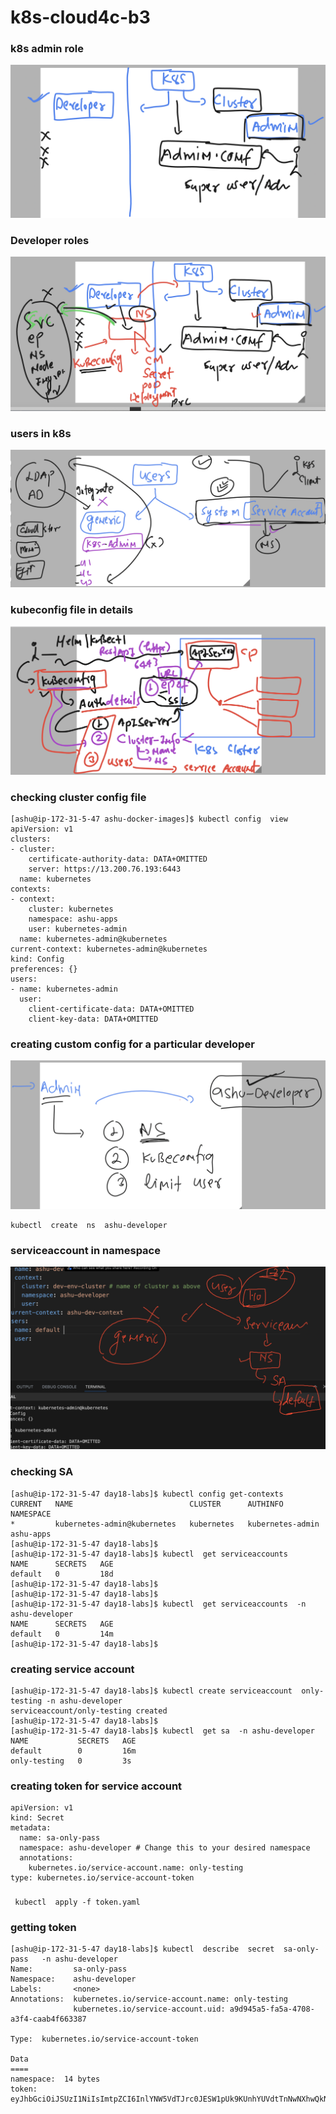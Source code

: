 # k8s-cloud4c-b3

### k8s admin role 

<img src="role.png">

### Developer roles 

<img src="devr.png">

### users in k8s 

<img src="k8s-users.png">

### kubeconfig file in details

<img src="dt.png">

### checking cluster config file

```
[ashu@ip-172-31-5-47 ashu-docker-images]$ kubectl config  view 
apiVersion: v1
clusters:
- cluster:
    certificate-authority-data: DATA+OMITTED
    server: https://13.200.76.193:6443
  name: kubernetes
contexts:
- context:
    cluster: kubernetes
    namespace: ashu-apps
    user: kubernetes-admin
  name: kubernetes-admin@kubernetes
current-context: kubernetes-admin@kubernetes
kind: Config
preferences: {}
users:
- name: kubernetes-admin
  user:
    client-certificate-data: DATA+OMITTED
    client-key-data: DATA+OMITTED
```

### creating custom config for a particular developer 

<img src="devc.png">

```
kubectl  create  ns  ashu-developer 
```

### serviceaccount in namespace

<img src="sans.png">

### checking SA 

```
[ashu@ip-172-31-5-47 day18-labs]$ kubectl config get-contexts 
CURRENT   NAME                          CLUSTER      AUTHINFO           NAMESPACE
*         kubernetes-admin@kubernetes   kubernetes   kubernetes-admin   ashu-apps
[ashu@ip-172-31-5-47 day18-labs]$ 
[ashu@ip-172-31-5-47 day18-labs]$ kubectl  get serviceaccounts 
NAME      SECRETS   AGE
default   0         18d
[ashu@ip-172-31-5-47 day18-labs]$ 
[ashu@ip-172-31-5-47 day18-labs]$ 
[ashu@ip-172-31-5-47 day18-labs]$ kubectl  get serviceaccounts  -n ashu-developer 
NAME      SECRETS   AGE
default   0         14m
[ashu@ip-172-31-5-47 day18-labs]$ 
```

### creating service account 

```
[ashu@ip-172-31-5-47 day18-labs]$ kubectl create serviceaccount  only-testing -n ashu-developer 
serviceaccount/only-testing created
[ashu@ip-172-31-5-47 day18-labs]$ 
[ashu@ip-172-31-5-47 day18-labs]$ kubectl  get sa  -n ashu-developer 
NAME           SECRETS   AGE
default        0         16m
only-testing   0         3s
```

### creating token for service account 

```
apiVersion: v1
kind: Secret
metadata:
  name: sa-only-pass
  namespace: ashu-developer # Change this to your desired namespace
  annotations:
    kubernetes.io/service-account.name: only-testing
type: kubernetes.io/service-account-token
```

### 

```
 kubectl  apply -f token.yaml 
```

### getting token 

```
[ashu@ip-172-31-5-47 day18-labs]$ kubectl  describe  secret  sa-only-pass   -n ashu-developer 
Name:         sa-only-pass
Namespace:    ashu-developer
Labels:       <none>
Annotations:  kubernetes.io/service-account.name: only-testing
              kubernetes.io/service-account.uid: a9d945a5-fa5a-4708-a3f4-caab4f663387

Type:  kubernetes.io/service-account-token

Data
====
namespace:  14 bytes
token:      eyJhbGciOiJSUzI1NiIsImtpZCI6InlYNW5VdTJrc0JESW1pUk9KUnhYUVdtTnNwNXhwQkNFZVl0ZDh4SS16TW8ifQ.eyJpc3MiOiJrdWJlcm5ldGVzL3NlcnZpY2VhY2NvdW50Iiwia3ViZXJuZXRlcy5pby9zZXJ2aWNlYWNjb3VudC9uYW1lc3BhY2UiOiJhc2h1LWRldmVsb3BlciIsImt1YmVybmV0ZXMuaW8vc2VydmljZWFjY291bnQvc2Vjc
```

